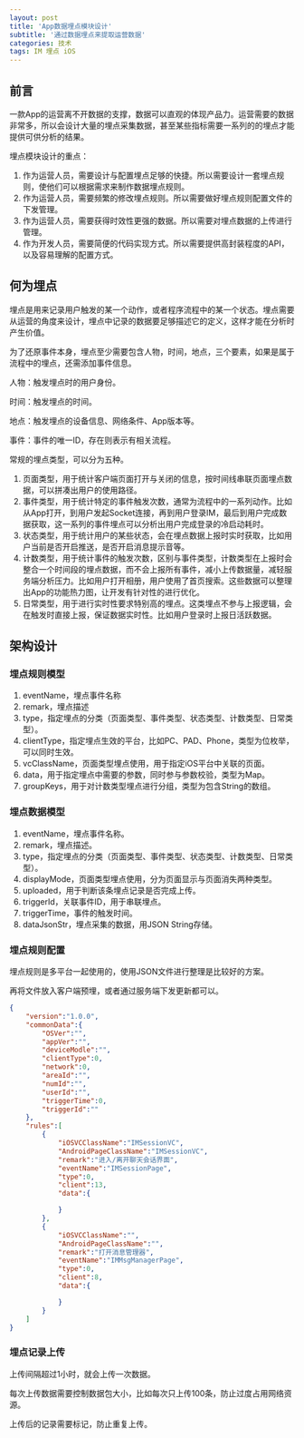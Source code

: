 ```yaml
---
layout: post
title: 'App数据埋点模块设计'
subtitle: '通过数据埋点来提取运营数据'
categories: 技术
tags: IM 埋点 iOS
---
```

## 前言

一款App的运营离不开数据的支撑，数据可以直观的体现产品力。运营需要的数据非常多，所以会设计大量的埋点采集数据，甚至某些指标需要一系列的的埋点才能提供可供分析的结果。

埋点模块设计的重点：

1.  作为运营人员，需要设计与配置埋点足够的快捷。所以需要设计一套埋点规则，使他们可以根据需求来制作数据埋点规则。
2.  作为运营人员，需要频繁的修改埋点规则。所以需要做好埋点规则配置文件的下发管理。
3.  作为运营人员，需要获得时效性更强的数据。所以需要对埋点数据的上传进行管理。
4.  作为开发人员，需要简便的代码实现方式。所以需要提供高封装程度的API，以及容易理解的配置方式。

## 何为埋点

埋点是用来记录用户触发的某一个动作，或者程序流程中的某一个状态。埋点需要从运营的角度来设计，埋点中记录的数据要足够描述它的定义，这样才能在分析时产生价值。

为了还原事件本身，埋点至少需要包含人物，时间，地点，三个要素，如果是属于流程中的埋点，还需添加事件信息。

人物：触发埋点时的用户身份。

时间：触发埋点的时间。

地点：触发埋点的设备信息、网络条件、App版本等。

事件：事件的唯一ID，存在则表示有相关流程。



常规的埋点类型，可以分为五种。

1.  页面类型，用于统计客户端页面打开与关闭的信息，按时间线串联页面埋点数据，可以拼凑出用户的使用路径。
2.  事件类型，用于统计特定的事件触发次数，通常为流程中的一系列动作。比如从App打开，到用户发起Socket连接，再到用户登录IM，最后到用户完成数据获取，这一系列的事件埋点可以分析出用户完成登录的冷启动耗时。
3.  状态类型，用于统计用户的某些状态，会在埋点数据上报时实时获取，比如用户当前是否开启推送，是否开启消息提示音等。
4.  计数类型，用于统计事件的触发次数，区别与事件类型，计数类型在上报时会整合一个时间段的埋点数据，而不会上报所有事件，减小上传数据量，减轻服务端分析压力。比如用户打开相册，用户使用了首页搜索。这些数据可以整理出App的功能热力图，让开发有针对性的进行优化。
5.  日常类型，用于进行实时性要求特别高的埋点。这类埋点不参与上报逻辑，会在触发时直接上报，保证数据实时性。比如用户登录时上报日活跃数据。

## 架构设计

### 埋点规则模型

1.  eventName，埋点事件名称
2.  remark，埋点描述
3.  type，指定埋点的分类（页面类型、事件类型、状态类型、计数类型、日常类型）。
4.  clientType，指定埋点生效的平台，比如PC、PAD、Phone，类型为位枚举，可以同时生效。
5.  vcClassName，页面类型埋点使用，用于指定iOS平台中关联的页面。
6.  data，用于指定埋点中需要的参数，同时参与参数校验，类型为Map。
7.  groupKeys，用于对计数类型埋点进行分组，类型为包含String的数组。

### 埋点数据模型

1.  eventName，埋点事件名称。
2.  remark，埋点描述。
3.  type，指定埋点的分类（页面类型、事件类型、状态类型、计数类型、日常类型）。
4.  displayMode，页面类型埋点使用，分为页面显示与页面消失两种类型。
5.  uploaded，用于判断该条埋点记录是否完成上传。
6.  triggerId，关联事件ID，用于串联埋点。
7.  triggerTime，事件的触发时间。
8.  dataJsonStr，埋点采集的数据，用JSON String存储。

### 埋点规则配置

埋点规则是多平台一起使用的，使用JSON文件进行整理是比较好的方案。

再将文件放入客户端预埋，或者通过服务端下发更新都可以。

```json
{
    "version":"1.0.0",
    "commonData":{
        "OSVer":"",
        "appVer":"",
        "deviceModle":"",
        "clientType":0,
        "network":0,
        "areaId":"",
        "numId":"",
        "userId":"",
        "triggerTime":0,
        "triggerId":""
    },
    "rules":[
        {
            "iOSVCClassName":"IMSessionVC",
            "AndroidPageClassName":"IMSessionVC",
            "remark":"进入/离开聊天会话界面",
            "eventName":"IMSessionPage",
            "type":0,
            "client":13,
            "data":{

            }
        },
        {
            "iOSVCClassName":"",
            "AndroidPageClassName":"",
            "remark":"打开消息管理器",
            "eventName":"IMMsgManagerPage",
            "type":0,
            "client":8,
            "data":{

            }
        }
    ]
}
```

### 埋点记录上传

上传间隔超过1小时，就会上传一次数据。

每次上传数据需要控制数据包大小，比如每次只上传100条，防止过度占用网络资源。

上传后的记录需要标记，防止重复上传。


